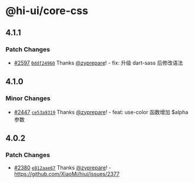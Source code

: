 # @hi-ui/core-css

## 4.1.1

### Patch Changes

- [#2597](https://github.com/XiaoMi/hiui/pull/2597) [`0ddf24960`](https://github.com/XiaoMi/hiui/commit/0ddf24960194fdd15653e34e0a6cef54b1586748) Thanks [@zyprepare](https://github.com/zyprepare)! - fix: 升级 dart-sass 后修改语法

## 4.1.0

### Minor Changes

- [#2447](https://github.com/XiaoMi/hiui/pull/2447) [`ce53a9319`](https://github.com/XiaoMi/hiui/commit/ce53a93191a0c71cd9d07deff13e3a4cdef2bb46) Thanks [@zyprepare](https://github.com/zyprepare)! - feat: use-color 函数增加 \$alpha 参数

## 4.0.2

### Patch Changes

- [#2380](https://github.com/XiaoMi/hiui/pull/2380) [`e812aae67`](https://github.com/XiaoMi/hiui/commit/e812aae6756854b4ee3c3c4ead3fae15e1856982) Thanks [@zyprepare](https://github.com/zyprepare)! - https://github.com/XiaoMi/hiui/issues/2377
